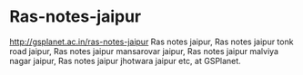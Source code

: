 # Ras-notes-jaipur
http://gsplanet.ac.in/ras-notes-jaipur Ras notes jaipur, Ras notes jaipur tonk road jaipur, Ras notes jaipur mansarovar jaipur, Ras notes jaipur malviya nagar jaipur, Ras notes jaipur jhotwara jaipur etc, at GSPlanet.
